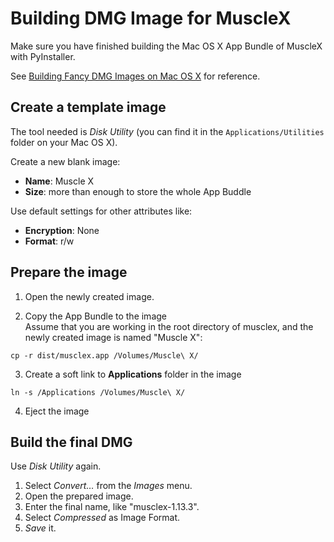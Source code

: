 # Building DMG Image for MuscleX
Make sure you have finished building the Mac OS X App Bundle of MuscleX
with PyInstaller.

See [Building Fancy DMG Images on Mac OS X][1] for reference.

## Create a template image
The tool needed is *Disk Utility* (you can find it in the
`Applications/Utilities` folder on your Mac OS X).

Create a new blank image:
- **Name**: Muscle X
- **Size**: more than enough to store the whole App Buddle

Use default settings for other attributes like:
- **Encryption**: None
- **Format**: r/w

## Prepare the image
1. Open the newly created image.

2. Copy the App Bundle to the image  
  Assume that you are working in the root directory of musclex, and
  the newly created image is named "Muscle X":
```
cp -r dist/musclex.app /Volumes/Muscle\ X/
```

3. Create a soft link to **Applications** folder in the image
```
ln -s /Applications /Volumes/Muscle\ X/
```

4. Eject the image

## Build the final DMG
Use *Disk Utility* again.

1. Select *Convert…* from the *Images* menu.
2. Open the prepared image.
3. Enter the final name, like "musclex-1.13.3".
4. Select *Compressed* as Image Format.
5. *Save* it.

[1]:https://el-tramo.be/blog/fancy-dmg/

